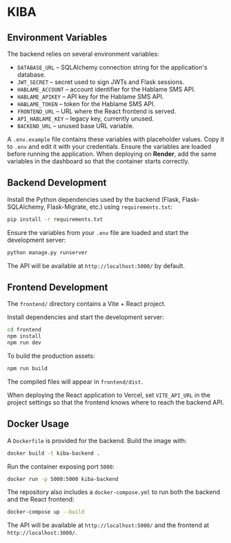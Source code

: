 # KIBA

## Environment Variables

The backend relies on several environment variables:

- `DATABASE_URL` &ndash; SQLAlchemy connection string for the application's database.
- `JWT_SECRET` &ndash; secret used to sign JWTs and Flask sessions.
- `HABLAME_ACCOUNT` &ndash; account identifier for the Hablame SMS API.
- `HABLAME_APIKEY` &ndash; API key for the Hablame SMS API.
- `HABLAME_TOKEN` &ndash; token for the Hablame SMS API.
- `FRONTEND_URL` &ndash; URL where the React frontend is served.
- `API_HABLAME_KEY` &ndash; legacy key, currently unused.
- `BACKEND_URL` &ndash; unused base URL variable.

A `.env.example` file contains these variables with placeholder values. Copy it to
`.env` and edit it with your credentials. Ensure the variables are loaded
before running the application. When deploying on **Render**, add the same
variables in the dashboard so that the container starts correctly.

## Backend Development

Install the Python dependencies used by the backend (Flask, Flask-SQLAlchemy,
Flask-Migrate, etc.) using `requirements.txt`:

```bash
pip install -r requirements.txt
```

Ensure the variables from your `.env` file are loaded and start the development server:

```bash
python manage.py runserver
```

The API will be available at `http://localhost:5000/` by default.

## Frontend Development

The `frontend/` directory contains a Vite + React project.

Install dependencies and start the development server:

```bash
cd frontend
npm install
npm run dev
```

To build the production assets:

```bash
npm run build
```

The compiled files will appear in `frontend/dist`.

When deploying the React application to Vercel, set `VITE_API_URL` in the
project settings so that the frontend knows where to reach the backend API.

## Docker Usage

A `Dockerfile` is provided for the backend. Build the image with:

```bash
docker build -t kiba-backend .
```

Run the container exposing port `5000`:

```bash
docker run -p 5000:5000 kiba-backend
```

The repository also includes a `docker-compose.yml` to run both the backend and
the React frontend:

```bash
docker-compose up --build
```

The API will be available at `http://localhost:5000/` and the frontend at
`http://localhost:3000/`.
